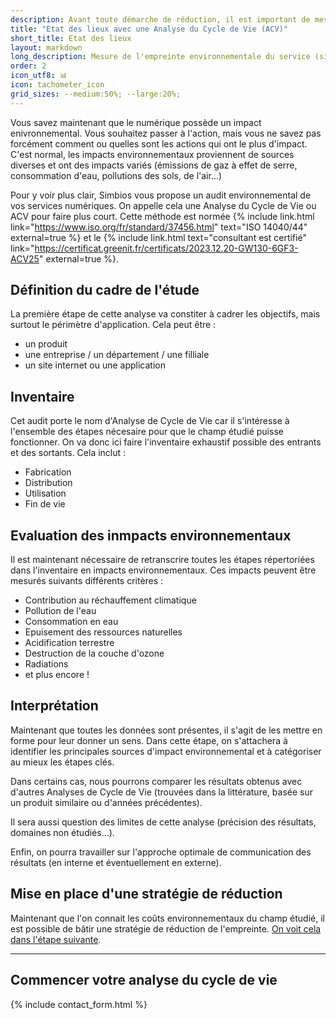```yaml
---
description: Avant toute démarche de réduction, il est important de mesurer l'impact environnemental effectif 
title: "Etat des lieux avec une Analyse du Cycle de Vie (ACV)"
short_title: Etat des lieux
layout: markdown
long_description: Mesure de l'empreinte environnementale du service (site, application, produit, entreprise). Analyse du cycle de vie (ACV). Mise en évidence des points les plus impactants.
order: 2
icon_utf8: 📊
icon: tachometer_icon
grid_sizes: --medium:50%; --large:20%;
---
```


Vous savez maintenant que le numérique possède un impact enivronnemental. Vous souhaitez passer à l'action, mais vous ne savez pas forcément comment ou quelles sont les actions qui ont le plus d'impact. C'est normal, les impacts environnementaux proviennent de sources diverses et ont des impacts variés (émissions de gaz à effet de serre, consommation d'eau, pollutions des sols, de l'air...)

Pour y voir plus clair, Simbios vous propose un audit environnemental de vos services numériques. On appelle cela une Analyse du Cycle de Vie ou ACV pour faire plus court. Cette méthode est normée {% include link.html link="https://www.iso.org/fr/standard/37456.html" text="ISO 14040/44" external=true %} et le {% include link.html text="consultant est certifié" link="https://certificat.greenit.fr/certificats/2023.12.20-GW130-6GF3-ACV25" external=true %}.

## Définition du cadre de l'étude

La première étape de cette analyse va constiter à cadrer les objectifs, mais surtout le périmètre d'application. Cela peut être :
- un produit
- une entreprise / un département / une filliale
- un site internet ou une application

## Inventaire

Cet audit porte le nom d'Analyse de Cycle de Vie car il s'intéresse à l'ensemble des étapes nécesaire pour que le champ étudié puisse fonctionner. On va donc ici faire l'inventaire exhaustif possible des entrants et des sortants. Cela inclut :
- Fabrication
- Distribution
- Utilisation
- Fin de vie

## Evaluation des inmpacts environnementaux

Il est maintenant nécessaire de retranscrire toutes les étapes répertoriées dans l'inventaire en impacts environnementaux. Ces impacts peuvent être mesurés suivants différents critères :
- Contribution au réchauffement climatique
- Pollution de l'eau
- Consommation en eau
- Epuisement des ressources naturelles
- Acidification terrestre
- Destruction de la couche d'ozone
- Radiations
- et plus encore !

## Interprétation

Maintenant que toutes les données sont présentes, il s'agit de les mettre en forme pour leur donner un sens. Dans cette étape, on s'attachera à identifier les principales sources d'impact environnemental et à catégoriser au mieux les étapes clés.

Dans certains cas, nous pourrons comparer les résultats obtenus avec d'autres Analyses de Cycle de Vie (trouvées dans la littérature, basée sur un produit similaire ou d'années précédentes).

Il sera aussi question des limites de cette analyse (précision des résultats, domaines non étudiés...).

Enfin, on pourra travailler sur l'approche optimale de communication des résultats (en interne et éventuellement en externe).

## Mise en place d'une stratégie de réduction

Maintenant que l'on connait les coûts environnementaux du champ étudié, il est possible de bâtir une stratégie de réduction de l'empreinte. [On voit cela dans l'étape suivante](/services/strategie_reduction.html).

---




## Commencer votre analyse du cycle de vie

{% include contact_form.html %}